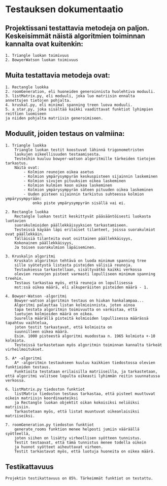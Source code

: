 # Testauksen dokumentaatio

## Projektissani testattavia metodeja on paljon. Keskeisimmät näistä algoritmien toiminnan kannalta ovat kuitenkin:  
    1. Triangle luokan toimivuus
    2. BowyerWatson luokan toimivuus

## Muita testattavia metodeja ovat:  
    1. Rectangle luokka
    2. roomGeneration, eli huoneiden generoinnista huolehtiva moduuli.
    3. listMatrix.py, eli moduuli, joka luo matriisin ennalta
    annettujen tietojen pohjalta.
    4. kruskal.py, eli minimal spanning treen luova moduuli.
    5. a_star.py, joka sisältää kaikki vaadittavat funktiot lyhimpien
    reittien luomiseen  
    ja niiden pohjalta matriisin generoimiseen.

## Moduulit, joiden testaus on valmiina:  
    1. Triangle luokka  
        Triangle luokan testit koostuvat lähinnä trigonometristen
        laskujen oikeellisuuden testaamisesta.  
        Testeihin kuuluu bowyer-watson algoritmille tärkeiden tietojen tarkastus.
        Näitä ovat:  
            - Kolmion reunojen oikea asetus
            - Kolmion ympärysympyrän keskuspisteen sijainnin laskeminen
            - Kolmion sivujen pituuksien oikea laskeminen
            - Kolmion kulmien koon oikea laskeminen
            - Kolmion ympärysympyrän säteen pituuden oikea laskeminen
            - Uuden pisteen sijainnin tarkistus suhteessa kolmion ympärysympyrään:  
                onko piste ympärysympyrän sisällä vai ei.  
    
    2. Rectangle luokka
        Rectangle luokan testit keskittyvät pääsääntöisesti luokasta luotavien  
        suorakulmioiden päällekkäisyyksien tarkastamiseen.
        Testeissä käyään läpi erilaiset tilanteet, joissa suorakulmiot ovat päällekkäin.  
        Tälläisiä tilanteita ovat osittainen päällekkäisyys,
        Kokonainen päällekkäisyys,  
        Ja toisen suorakulmion läpäiseminen.

    3. Kruskalin algoritmi
        Kruskaln algoritmin tehtävä on luoda minimum spanning tree
        sille syötetystä listasta pisteiden välisiä reunoja.
        Testauksessa tarkastellaan, sisältyvätkö kaikki verkossa
        olevien reunojen pisteet varmasti lopulliseen minimum spanning treehin.
        Testaus tarkastaa myös, että reunoja on lopullisessa
        mst:ssä oikea määrä, eli alkuperäisten pisteiden määrä - 1.
    
    4. Bowyer-Watson -algoritmi
        Bowyer-watson algoritmin testaus on hiukan hankalampaa...
        Algoritmi palauttaa listan kolmioinnista, joten ainoa
        tapa testata algoritmin toimivuutta on varmistaa, että
        luotujen kolmioiden määrä on oikea.
        Suurella määrällä pisteitä kolmioiden lopullisessa määrässä tapahtuu vaihtelua,
        joten testit tarkastavat, että kolmioita on
        suunnilleen oikea määrä.
        Esim. 1000 pisteestä algoritmi muodostaa n. 1965 kolmiota +-10 kolmiota.
        Testeissä tarkastetaan myös algoritmin toiminnan kannalta tärkeät virheilmoitukset.
    
    5. A* -algoritmi
        A* -algoritmin testaukseen kuuluu kaikkien tiedostossa olevien funktioiden testaus.  
        Funktioita testataan erilaisilla matriiseilla, ja tarkastetaan, että algoritmi valitsee lopulta oikeasti lyhimmän reitin suunnatussa verkossa.
    
    6. listMatrix.py tiedoston funktiot
        listMatrix tiedoston testaus tarkastaa, että pisteet muuttuvat oikein matriisin koordinaateiksi  
        ja Rectangle luokan objektit oikan kokoisiksi neliöiksi matriisiin.  
        Tarkastetaan myös, että listat muuntuvat oikeanlaisiksi matriiseiksi.
    
    7. roomGeneration.py tiedoston funktiot
        generate_rooms funktion menee helposti jumiin vääräällä syötteellä,  
        joten siihen on lisätty virheellisen syötteen tunnistus.  
        Testit testaavat, että tämä tunnistus menee todella oikein  
        ja huonot syötteet aiheuttavat virheen.  
        Testit tarkastavat myös, että luotuja huoneita on oikea määrä.

## Testikattavuus
    Projektin testikattavuus on 85%. Tärkeimmät funktiot on testattu.
